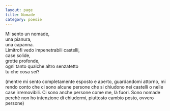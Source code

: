 ```yaml
--- 
layout: page
title: Nomade
category: poesie
---
```


Mi sento un nomade,  
una pianura,  
una capanna.  
Limitrofi vedo impenetrabili castelli,  
case solide,  
grotte profonde,  
ogni tanto qualche altro senzatetto  
tu che cosa sei?  

(mentre mi sento completamente esposto e aperto, guardandomi attorno, mi rendo
conto che ci sono alcune persone che si chiudono nei castelli o nelle case
irremovibili. Ci sono anche persone come me, là fuori. Sono nomade perchè non ho
intenzione di chiudermi, piuttosto cambio posto, ovvero persone)
